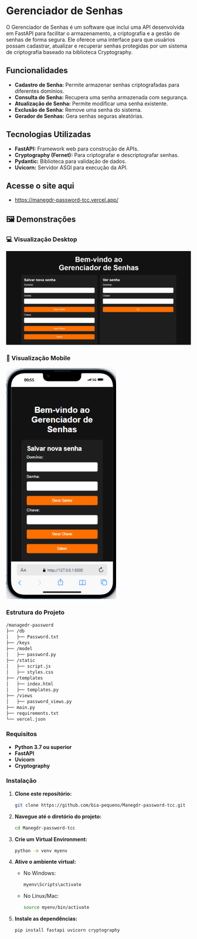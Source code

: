 # Gerenciador de Senhas

O Gerenciador de Senhas é um software que inclui uma API desenvolvida em FastAPI para facilitar o armazenamento, a criptografia e a gestão de senhas de forma segura. Ele oferece uma interface para que usuários possam cadastrar, atualizar e recuperar senhas protegidas por um sistema de criptografia baseado na biblioteca Cryptography.

## Funcionalidades

- **Cadastro de Senha:** Permite armazenar senhas criptografadas para diferentes domínios.
- **Consulta de Senha:** Recupera uma senha armazenada com segurança.
- **Atualização de Senha:** Permite modificar uma senha existente.
- **Exclusão de Senha:** Remove uma senha do sistema.
- **Gerador de Senhas:** Gera senhas seguras aleatórias.

## Tecnologias Utilizadas

- **FastAPI:** Framework web para construção de APIs.
- **Cryptography (Fernet):** Para criptografar e descriptografar senhas.
- **Pydantic:** Biblioteca para validação de dados.
- **Uvicorn:** Servidor ASGI para execução da API.

## Acesse o site aqui
- https://manegdr-password-tcc.vercel.app/

## 🖼️ Demonstrações

### 💻 Visualização Desktop

<img src="https://raw.githubusercontent.com/bia-pequeno/Manegdr-password-tcc/main/assets/desktop.png" alt="Tela Desktop" width="700"/>

### 📱 Visualização Mobile

<img src="https://raw.githubusercontent.com/bia-pequeno/Manegdr-password-tcc/main/assets/mobile.png" alt="Tela Mobile" width="300"/>


### Estrutura do Projeto

```
/managedr-password
├── /db
│   ├── Password.txt 
├── /keys                   
├── /model
│   ├── password.py         
├── /static
│   ├── script.js
│   ├── styles.css
├── /templates
│   ├── index.html
│   ├── templates.py
├── /views
│   ├── password_views.py
├── main.py
├── requirements.txt  
└── vercel.json   
```

### Requisitos

- **Python 3.7 ou superior**
- **FastAPI**
- **Uvicorn**
- **Cryptography**

### Instalação

1. **Clone este repositório:**

   ```bash
   git clone https://github.com/bia-pequeno/Manegdr-password-tcc.git
   ```

2. **Navegue até o diretório do projeto:**

   ```bash
   cd Manegdr-password-tcc
   ```

3. **Crie um Virtual Environment:**

   ```bash
   python -m venv myenv
   ```

4. **Ative o ambiente virtual:**

   - No Windows:
     ```bash
     myenv\Scripts\activate
     ```
   - No Linux/Mac:
     ```bash
     source myenv/bin/activate
     ```

5. **Instale as dependências:**

   ```bash
   pip install fastapi uvicorn cryptography
   ```
